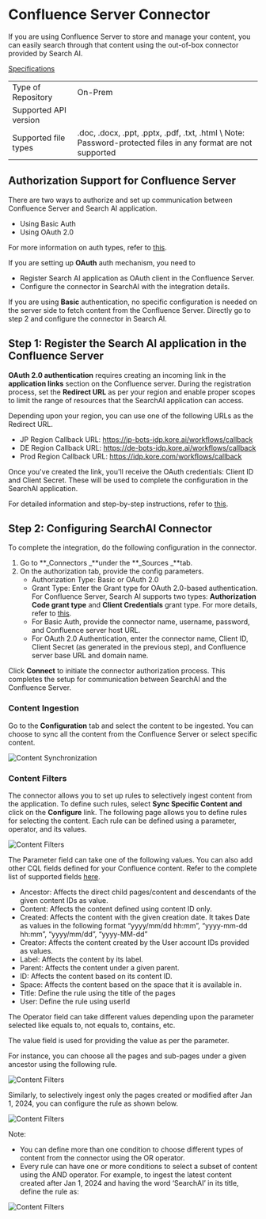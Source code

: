 # Confluence Server Connector

If you are using Confluence Server to store and manage your content, you can easily search through that content using the out-of-box connector provided by Search AI. 

<span style="text-decoration:underline;">Specifications</span>


<table>
  <tr>
   <td>Type of Repository 
   </td>
   <td>On-Prem
   </td>
  </tr>
  <tr>
   <td>Supported API version
   </td>
   <td>
   </td>
  </tr>
  <tr>
   <td>Supported file types
   </td>
   <td>.doc, .docx, .ppt, .pptx, .pdf, .txt, .html \
Note: Password-protected files in any format are not supported
   </td>
  </tr>
</table>

## Authorization Support for Confluence Server

There are two ways to authorize and set up communication between Confluence Server and Search AI application.

* Using Basic Auth
* Using OAuth 2.0

For more information on auth types, refer to [this](../../connector.md). 

If you are setting up **OAuth** auth mechanism, you need to 

* Register Search AI application as OAuth client in the Confluence Server.
* Configure the connector in SearchAI with the integration details.

If you are using **Basic** authentication, no specific configuration is needed on the server side to fetch content from the Confluence Server. Directly go to step 2 and configure the connector in Search AI.

## Step 1: Register the Search AI application in the Confluence Server

**OAuth 2.0 authentication** requires creating an incoming link in the **application links** section on the Confluence server. During the registration process, set the **Redirect URL** as per your region and enable proper scopes to limit the range of resources that the SearchAI application can access.

Depending upon your region, you can use one of the following URLs as the Redirect URL.

* JP Region Callback URL: https://jp-bots-idp.kore.ai/workflows/callback
* DE Region Callback URL: https://de-bots-idp.kore.ai/workflows/callback
* Prod Region Callback URL: https://idp.kore.com/workflows/callback

Once you've created the link, you'll receive the OAuth credentials: Client ID and Client Secret. These will be used to complete the configuration in the SearchAI application. 

For detailed information and step-by-step instructions, refer to [this](https://confluence.atlassian.com/doc/configure-an-incoming-link-1115674733.html). 

## Step 2: Configuring SearchAI Connector

To complete the integration, do the following configuration in the connector. 

1. Go to **_Connectors _**under the **_Sources _**tab. 
2. On the authorization tab, provide the config parameters. 
    * Authorization Type: Basic or OAuth 2.0
    * Grant Type: Enter the Grant type for OAuth 2.0-based authentication. For Confluence Server, Search AI supports two types: **Authorization Code grant type** and **Client Credentials** grant type. For more details, refer to [this](../../connectors.md). 
    * For Basic Auth, provide the connector name, username, password, and Confluence server host URL.
    * For OAuth 2.0 Authentication,  enter the connector name, Client ID, Client Secret (as generated in the previous step), and Confluence server base URL and domain name.

Click **Connect** to initiate the connector authorization process. This completes the setup for communication between SearchAI and the Confluence Server.

### Content Ingestion

Go to the **Configuration** tab and select the content to be ingested. You can choose to sync all the content from the Confluence Server or select specific content. 

![Content Synchronization](../images/confluenceserver/content-synchronization.png "Content Synchronization")

### Content Filters

The connector allows you to set up rules to selectively ingest content from the application. To define such rules, select **Sync Specific Content and** click on the **Configure** link. The following page allows you to define rules for selecting the content. Each rule can be defined using a parameter, operator, and its values. 

![Content Filters](../images/confluenceserver/content-filters.png "Content Filters")

The Parameter field can take one of the following values. You can also add other CQL fields defined for your Confluence content. Refer to the complete list of supported fields [here](https://developer.atlassian.com/cloud/confluence/cql-fields/).
  * Ancestor: Affects the direct child pages/content and descendants of the given content IDs as value. 
  * Content: Affects the content defined using content ID only. 
  * Created: Affects the content with the given creation date. It takes Date as values in the following format “yyyy/mm/dd hh:mm”, “yyyy-mm-dd hh:mm”, “yyyy/mm/dd”, “yyyy-MM-dd”
  * Creator: Affects the content created by the User account IDs provided as values. 
  * Label: Affects the content by its label. 
  * Parent: Affects the content under a given parent. 
  * ID: Affects the content based on its content ID. 
  * Space: Affects the content based on the space that it is available in.
  * Title: Define the rule using the title of the pages
  * User: Define the rule using userId 

The Operator field can take different values depending upon the parameter selected like equals to, not equals to, contains, etc. 

The value field is used for providing the value as per the parameter.

For instance, you can choose all the pages and sub-pages under a given ancestor using the following rule. 

![Content Filters](../images/confluenceserver/example1.png "Content Filters")

Similarly, to selectively ingest only the pages created or modified after Jan 1, 2024, you can configure the rule as shown below. 

![Content Filters](../images/confluenceserver/example1.png "Content Filters")

Note:
  * You can define more than one condition to choose different types of content from the connector using the OR operator. 
  * Every rule can have one or more conditions to select a subset of content using the AND operator. For example, to ingest the latest content created after Jan 1, 2024 and having the word ‘SearchAI’ in its title, define the rule as:
  
  ![Content Filters](../images/confluenceserver/example3.png "Content Filters")

